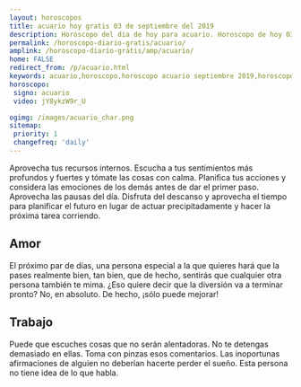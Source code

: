 ```yaml
---
layout: horoscopos
title: acuario hoy gratis 03 de septiembre del 2019 
description: Horóscopo del dia de hoy para acuario. Horoscopo de hoy 03 de septiembre del 2019. Las predicciones de amor, trabajo, vida personal gratis.
permalink: /horoscopo-diario-gratis/acuario/
amplink: /horoscopo-diario-gratis/amp/acuario/
home: FALSE
redirect_from: /p/acuario.html
keywords: acuario,horoscopo,horoscopo acuario septiembre 2019,horoscopo acuario hoy,tarot acuario septiembre 2019,horoscopo acuario,tarot acuario hoy,horoscopo de hoy,horoscopo diario,tarot del amor,horoscopo de hoy acuario,horoscopo diario del tarot, Horoscopo de hoy acuario 03 de septiembre del 2019,horóscopo del día,signos zodiacales 2019, el horoscopo de hoy
horoscopo:
 signo: acuario
 video: jY8ykzW9r_U

ogimg: /images/acuario_char.png
sitemap:
 priority: 1
 changefreq: 'daily'
---
```



Aprovecha tus recursos internos. Escucha a tus sentimientos más profundos y fuertes y tómate las cosas con calma. Planifica tus acciones y considera las emociones de los demás antes de dar el primer paso. Aprovecha las pausas del día. Disfruta del descanso y aprovecha el tiempo para planificar el futuro en lugar de actuar precipitadamente y hacer la próxima tarea corriendo.

## Amor

El próximo par de días, una persona especial a la que quieres hará que la pases realmente bien, tan bien, que de hecho, sentirás que cualquier otra persona también te mima. ¿Eso quiere decir que la diversión va a terminar pronto? No, en absoluto. De hecho, ¡sólo puede mejorar!

## Trabajo

Puede que escuches cosas que no serán alentadoras. No te detengas demasiado en ellas. Toma con pinzas esos comentarios. Las inoportunas afirmaciones de alguien no deberían hacerte perder el sueño. Esta persona no tiene idea de lo que habla.